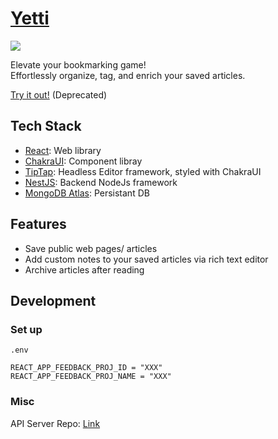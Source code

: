 # [Yetti](yettisave.co)
<img src="./src/Assets/LandingPagePreview.svg">

Elevate your bookmarking game! <br>
Effortlessly organize, tag, and enrich your saved articles.

[Try it out!](yettisave.co) (Deprecated)

## Tech Stack
* [React](https://react.dev/): Web library
* [ChakraUI](https://chakra-ui.com/): Component libray
* [TipTap](https://tiptap.dev/introduction): Headless Editor framework, styled with ChakraUI
* [NestJS](https://nestjs.com/): Backend NodeJs framework
* [MongoDB Atlas](https://www.mongodb.com/atlas/database): Persistant DB

## Features
* Save public web pages/ articles
* Add custom notes to your saved articles via rich text editor
* Archive articles after reading

## Development

### Set up
`.env`
```
REACT_APP_FEEDBACK_PROJ_ID = "XXX"
REACT_APP_FEEDBACK_PROJ_NAME = "XXX"
```

### Misc
API Server Repo: [Link](https://github.com/nsoybean/page-pal)
